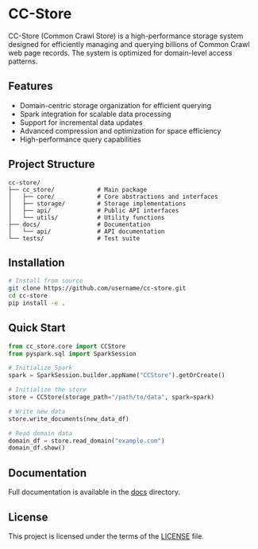 # CC-Store

CC-Store (Common Crawl Store) is a high-performance storage system designed for efficiently managing and querying billions of Common Crawl web page records. The system is optimized for domain-level access patterns.

## Features

- Domain-centric storage organization for efficient querying
- Spark integration for scalable data processing
- Support for incremental data updates
- Advanced compression and optimization for space efficiency
- High-performance query capabilities

## Project Structure

```
cc-store/
├── cc_store/            # Main package
│   ├── core/            # Core abstractions and interfaces
│   ├── storage/         # Storage implementations
│   ├── api/             # Public API interfaces
│   └── utils/           # Utility functions
├── docs/                # Documentation
│   └── api/             # API documentation
└── tests/               # Test suite
```

## Installation

```bash
# Install from source
git clone https://github.com/username/cc-store.git
cd cc-store
pip install -e .
```

## Quick Start

```python
from cc_store.core import CCStore
from pyspark.sql import SparkSession

# Initialize Spark
spark = SparkSession.builder.appName("CCStore").getOrCreate()

# Initialize the store
store = CCStore(storage_path="/path/to/data", spark=spark)

# Write new data
store.write_documents(new_data_df)

# Read domain data
domain_df = store.read_domain("example.com")
domain_df.show()
```

## Documentation

Full documentation is available in the [docs](docs/) directory.

## License

This project is licensed under the terms of the [LICENSE](LICENSE) file. 